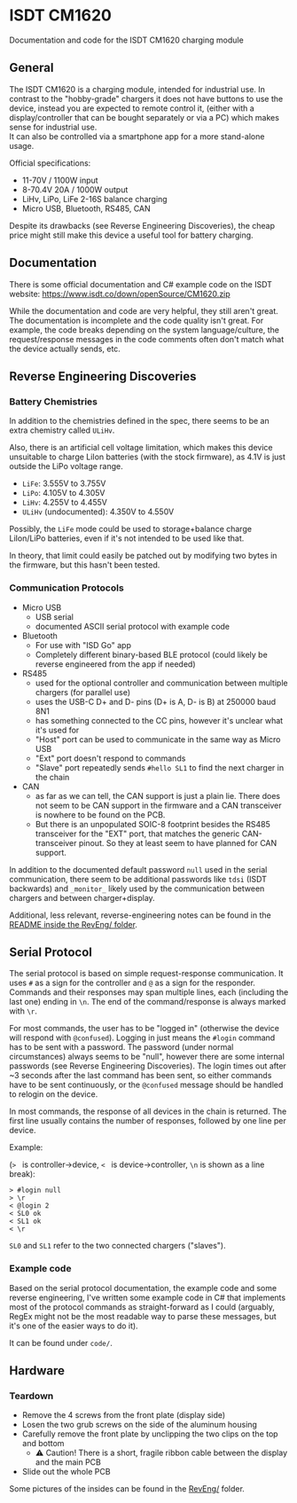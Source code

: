 # ISDT CM1620
Documentation and code for the ISDT CM1620 charging module

## General

The ISDT CM1620 is a charging module, intended for industrial use. In contrast to the "hobby-grade" chargers it does not have buttons to use the device, instead you are expected to remote control it, (either with a display/controller that can be bought separately or via a PC) which makes sense for industrial use.  
It can also be controlled via a smartphone app for a more stand-alone usage.

Official specifications:
- 11-70V / 1100W input
- 8-70.4V 20A / 1000W output
- LiHv, LiPo, LiFe 2-16S balance charging
- Micro USB, Bluetooth, RS485, CAN

Despite its drawbacks (see Reverse Engineering Discoveries), the cheap price might still make this device a useful tool for battery charging.

## Documentation
There is some official documentation and C# example code on the ISDT website:
https://www.isdt.co/down/openSource/CM1620.zip

While the documentation and code are very helpful, they still aren't great.
The documentation is incomplete and the code quality isn't great. For example, the code breaks depending on the system language/culture, the request/response messages in the code comments often don't match what the device actually sends, etc.

## Reverse Engineering Discoveries

### Battery Chemistries
In addition to the chemistries defined in the spec, there seems to be an extra chemistry called `ULiHv`.

Also, there is an artificial cell voltage limitation, which makes this device unsuitable to charge LiIon batteries (with the stock firmware), as 4.1V is just outside the LiPo voltage range.

- `LiFe`: 3.555V to 3.755V
- `LiPo`: 4.105V to 4.305V
- `LiHv`: 4.255V to 4.455V
- `ULiHv` (undocumented): 4.350V to 4.550V

Possibly, the `LiFe` mode could be used to storage+balance charge LiIon/LiPo batteries, even if it's not intended to be used like that.

In theory, that limit could easily be patched out by modifying two bytes in the firmware, but this hasn't been tested.

### Communication Protocols

- Micro USB
    - USB serial
    - documented ASCII serial protocol with example code
- Bluetooth
    - For use with "ISD Go" app
    - Completely different binary-based BLE protocol (could likely be reverse engineered from the app if needed)
- RS485
    - used for the optional controller and communication between multiple chargers (for parallel use)
    - uses the USB-C D+ and D- pins (D+ is A, D- is B) at 250000 baud 8N1
    - has something connected to the CC pins, however it's unclear what it's used for
    - "Host" port can be used to communicate in the same way as Micro USB
    - "Ext" port doesn't respond to commands
    - "Slave" port repeatedly sends `#hello SL1` to find the next charger in the chain
- CAN
    - as far as we can tell, the CAN support is just a plain lie. There does not seem to be CAN support in the firmware and a CAN transceiver is nowhere to be found on the PCB. 
    - But there is an unpopulated SOIC-8 footprint besides the RS485 transceiver for the "EXT" port, that matches the generic CAN-transceiver pinout. So they at least seem to have planned for CAN support.

In addition to the documented default password `null` used in the serial communication, there seem to be additional passwords like `tdsi` (ISDT backwards) and `_monitor_` likely used by the communication between chargers and between charger+display.

Additional, less relevant, reverse-engineering notes can be found in the [README inside the RevEng/ folder](RevEng/).

## Serial Protocol

The serial protocol is based on simple request-response communication.
It uses `#` as a sign for the controller and `@` as a sign for the responder. Commands and their responses may span multiple lines, each (including the last one) ending in `\n`. The end of the command/response is always marked with `\r`.

For most commands, the user has to be "logged in" (otherwise the device will respond with `@confused`). Logging in just means the `#login` command has to be sent with a password. The password (under normal circumstances) always seems to be "null", however there are some internal passwords (see Reverse Engineering Discoveries).
The login times out after ~3 seconds after the last command has been sent, so either commands have to be sent continuously, or the `@confused` message should be handled to relogin on the device.

In most commands, the response of all devices in the chain is returned. The first line usually contains the number of responses, followed by one line per device.

Example:

(`> ` is controller->device, `< ` is device->controller, `\n` is shown as a line break): 
```
> #login null
> \r
< @login 2
< SL0 ok
< SL1 ok
< \r
```
`SL0` and `SL1` refer to the two connected chargers ("slaves").

### Example code
Based on the serial protocol documentation, the example code and some reverse engineering, I've written some example code in C# that implements most of the protocol commands as straight-forward as I could (arguably, RegEx might not be the most readable way to parse these messages, but it's one of the easier ways to do it).

It can be found under `code/`.

## Hardware
### Teardown
- Remove the 4 screws from the front plate (display side)
- Losen the two grub screws on the side of the aluminum housing
- Carefully remove the front plate by unclipping the two clips on the top and bottom
    - :warning: Caution! There is a short, fragile ribbon cable between the display and the main PCB
- Slide out the whole PCB

Some pictures of the insides can be found in the [RevEng/](RevEng/) folder.